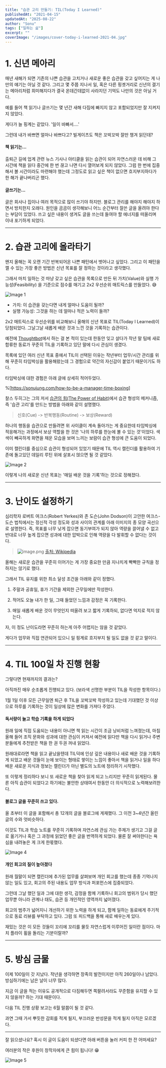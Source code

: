 ```yaml
---
title: "습관 고리 만들기: TIL(Today I Learned)"
publishedAt: "2021-04-15"
updatedAt: "2025-08-22"
author: "Sonu"
tags: ["일하는 삶"]
excerpt: ""
coverImage: "/images/cover-today-i-learned-2021-04.jpg"
---
```



# 1. 신년 메아리


매년 새해가 되면 기존의 나쁜 습관을 고치거나 새로운 좋은 습관을 갖고 싶어지는 게 나만의 얘기는 아닐 것 같다. 그리고 몇 주쯤 지나서 일, 혹은 다른 핑곗거리로 신년의 결기는 메아리처럼 희미해지다가 결국 온데간데없이 사라지던 기억도 나만의 것은 아닐 거다.


예를 들어 책 읽기나 글쓰기는 몇 년간 새해 다짐에 빠지지 않고 포함되었지만 잘 지켜지지 않았다.


게다가 늘 핑계는 같았다. '일이 바빠서….'


그런데 내가 바쁘면 얼마나 바쁘다고? 빌게이츠도 책은 꼬박꼬박 잘만 챙겨 읽던데?


#### 책 읽기는...


출퇴근 길에 업계 관련 뉴스 기사나 아티클을 읽는 습관이 되어 자연스러운 데 비해 그 시간에 책을 읽다 중간에 한 번 끊고 나면 다시 열어보게 되지 않았다. 그럼 한 번에 집중해서 볼 시간이라도 마련해야 했는데 그정도로 읽고 싶은 책이 없으면 흐지부지하다가 한 해가 끝나버리곤 했다.


#### 글쓰기는...


글은 회사나 집이나 여러 목적으로 많이 쓰기야 하지만. 블로그 관리를 해야지 해야지 하면서 방치한지 오래다. 원인을 곰곰이 생각해보니 어느 순간부터 잘쓴 글을 올려야 한다는 부담이 있었다. 쓰고 싶은 내용이 생겨도 글을 쓰는데 들여야 할 에너지를 떠올리며 이내 포기하게 되었다.


-----


# 2. 습관 고리에 올라타기


왠지 올해는 꼭 오랜 기간 반복되어온 나쁜 패턴에서 벗어나고 싶었다. 그리고 이 패턴을 깰 수 있는 가장 좋은 방법은 신년 목표를 잘 정하는 것이라고 생각했다.


그래서 마치 일하는 것 마냥 갖고 싶은 습관을 목록으로 만든 뒤 가치(Value)와 실행 가능성(Feasibility) 을 기준으로 점수를 매기고 2x2 우선순위 매트릭스를 만들었다. 😅

![Image 1](/images/today-i-learned-2021-04-img-1.png)

- 가치: 이 습관을 갖는다면 내게 얼마나 도움이 될까?
- 실행 가능성: 그것을 하는 데 얼마나 적은 노력이 들까?




2x2 매트릭스로 우선순위를 비교해보니 올해의 신년 목표로 TIL(Today I Learned)이 당첨되었다. 그날그날 새롭게 배운 것과 느낀 것을 기록하는 습관이다.


예전에 [Thoughtbot](https://thoughtbot.com/)에서 하는 걸 본 적이 있는데 한동안 잊고 살다가 작년 말 팀에 새로 합류한 동료가 꾸준히 TIL을 기록하고 있단 말에 다시 관심이 생겼다.


목록에 있던 여러 신년 목표 중에서 TIL이 선택된 이유는 작년부터 업무/시간 관리를 위해 꾸준히 타임박싱을 활용해왔는데 그 경험으로 약간의 자신감이 붙었기 때문이기도 하다.


타임박싱에 대한 경험은 아래 글에 상세히 적어두었다.


%[https://sonujung.com/how-to-be-a-manager-time-boxing]


찰스 두히그는 그의 저서 [습관의 힘(The Power of Habit)](https://ridibooks.com/books/606000879?_s=search&_q=%EC%8A%B5%EA%B4%80%EC%9D%98+%ED%9E%98)에서 습관 형성의 메커니즘, 즉 '습관 고리'를 만드는 방법을 아래와 같이 설명했다.

> 신호(Cue) -> 반복행동(Routine) -> 보상(Reward)

하나의 행동을 습관으로 만들려면 위 사이클이 계속 돌아가는 게 중요한데 타임박싱에 적응해가는 과정에서 보상 역할을 한 것은 '나의 하루를 한눈에 볼 수 있는 것'이었다. 색색이 빼곡하게 화면을 채운 모습을 보며 느끼는 보람이 습관 형성에 큰 도움이 되었다.





이미 캘린더를 중심으로 습관이 형성되어 있었기 때문에 TIL 역시 캘린더를 활용하여 기존에 돌고있던 데일리 루틴 위에 살포시 얹으면 될 것 같았다.

![Image 2](/images/today-i-learned-2021-04-img-2.png)


이렇게 나의 새로운 신년 목표는 '매일 배운 것을 기록'하는 것으로 정해졌다.


-----


# 3. 난이도 설정하기


심리학자 로버트 여크스(Robert Yerkes)와 존 도슨(John Dodson)이 고안한 여크스-도슨 법칙에서는 정신적 각성 정도와 성과 사이의 관계를 아래 이미지의 종 모양 곡선으로 설명한다. 즉, 목표를 너무 낮게 잡으면 동기부여가 되지 않아 역량을 끌어낼 수 없고 반대로 너무 높게 잡으면 성과에 대한 압박으로 인해 역량을 다 발휘할 수 없다는 것이다.

> ![image.png](/images/today-i-learned-2021-04-img-3.png)
> [출처: Wikipedia](https://ko.wikipedia.org/wiki/%EC%97%AC%ED%82%A4%EC%8A%A4-%EB%8F%84%EC%8A%A8_%EB%B2%95%EC%B9%99) 

올해는 새로운 습관을 꾸준히 이어가는 게 가장 중요한 만큼 지나치게 빡빡한 규칙을 정하지는 않기로 했다.


그래서 TIL 유지를 위한 최소 달성 조건을 아래와 같이 정했다.


1. 주말과 공휴일, 휴가 기간을 제외한 근무일에만 작성한다.


2. 적어도 오늘 내가 한 일, 그때 들었던 느낌과 감정은 꼭 기록한다.


3. 매일 새롭게 배운 것이 무엇인지 떠올려 보고 짧게 기록하되, 없다면 억지로 적지 않는다.


자, 이 정도 난이도라면 꾸준히 하는게 아주 어렵지는 않을 것 같았다.


게다가 업무와 직접 연관되어 있으니 일 핑계로 흐지부지 될 일도 없을 것 같고 말이다.


-----


# 4. TIL 100일 차 진행 현황


그렇다면 현재까지의 결과는?





아직까진 매우 순조롭게 진행되고 있다. (보라색 선명한 부분이 TIL을 작성한 항목이다.)


1월 1일 이후 모든 근무일엔 퇴근 후 TIL을 꼬박꼬박 작성하고 있는데 기대했던 것 이상으로 하루를 기록하는 것이 일상에 많은 변화를 가져다 주었다.


#### 독서량이 늘고 학습 기록을 하게 되었다 


원래 일에 직접 도움되는 내용이 아니면 책 읽는 시간이 조금 낭비처럼 느껴졌는데, 마침 올해 들어 조직 문화와 성과에 대한 관심이 커져서 예전에 읽다만 책을 다시 읽거나 주변 분들에게 추천받은 책을 한 권 두권 꺼내 읽었다.


원래대로라면 책을 읽고 끝났을텐데 TIL덕에 인상 깊은 내용이나 새로 배운 것을 기록하게 되었고 배운 것들이 눈에 보이는 형태로 쌓이는 느낌이 좋아서 책을 읽거나 일을 하다 배운 새로운 지식과 정보는 캘린더가 아닌 별도의 노트에 정리하기 시작했다.





또 이렇게 정리하다 보니 또 새로운 책을 찾아 읽게 되고 느리지만 꾸준히 읽게된다. 물론 아직 습관이 되었다고 하기에는 불안한 상태여서 한동안 더 의식적으로 노력해보려한다. 


#### 블로그 글을 꾸준히 쓰고 있다. 


올 초부터 이 글을 포함해서 총 12개의 글을 블로그에 게재했다. 그 이전 3~4년간 올린 글의 수와 엇비슷하다. 


이것도 TIL과 학습 노트를 꾸준히 기록하며 자연스레 관심 가는 주제가 생기고 그걸 글로 옮기거나 혹은 그 과정에 읽었던 좋은 글을 번역하게 되었다. 물론 잘 써야한다는 욕심을 내려놓은 게 크게 한몫했다. 

![Image 4](/images/today-i-learned-2021-04-img-4.png)


#### 개인 회고의 질이 높아졌다 


원래 월말이 되면 캘린더에 추가된 업무를 살펴보며 개인 회고를 했는데 종종 기억나지 않는 일도 있고, 회고의 주된 내용도 업무 방식과 퍼포먼스에 집중되었다.


그런데 그날 했던 일과 그에 대한 생각, 감정을 함께 기록하니 회고의 범위가 당시 했던 업무뿐 아니라 관계나 태도, 습관 등 개인적인 영역까지 넓어졌다. 


회고의 범주가 넓어지니 개선하기 위한 노력을 하게 되고, 함께 일하는 동료에게 주기적으로 동료 리뷰를 부탁하고 있다. 그럼 또 피드백을 통해 새로 배우는게 있다.


재밌는 것은 이 모든 것들이 꼬리에 꼬리를 물듯 자연스럽게 이루어진 일이란 점이다. 마치 플라이 휠을 돌리는 기분이랄까? 


----- 


# 5. 방심 금물 


이제 100일이 갓 지났다. 작년을 생각하면 장족의 발전이지만 아직 260일이나 남았다. 방심하기에는 남은 날이 너무 많다. 


지금 이 글을 적는 이유도 공개적으로 다짐해두면 쪽팔려서라도 꾸준함을 유지할 수 있지 않을까? 하는 기대 때문이다. 


다음 TIL 진행 상황 보고는 6월 말쯤이 될 것 같다. 


과연 그때 가서 뿌듯한 감회를 적게 될지, 부끄러운 반성문을 적게 될지 아직은 모르겠다.


---


잘 읽으셨나요? 혹시 이 글이 도움이 되셨다면 아래 버튼을 눌러 커피 한 잔 어떠세요?


여러분의 작은 후원이 창작자에게 큰 힘이 됩니다! 😁

![Image 5](/images/today-i-learned-2021-04-img-5.png)

